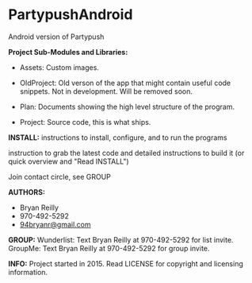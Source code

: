 # PartypushAndroid
Android version of Partypush

**Project Sub-Modules and Libraries:**

- Assets: Custom images.
  
- OldProject: Old verson of the app that might contain useful code snippets. Not in development. Will be removed soon.
  
- Plan: Documents showing the high level structure of the program.
  
- Project: Source code, this is what ships.
  

**INSTALL:**
instructions to install, configure, and to run the programs

instruction to grab the latest code and detailed instructions to build it (or quick overview and "Read INSTALL")

Join contact circle, see GROUP

**AUTHORS:**
- Bryan Reilly
- 970-492-5292
- 94bryanr@gmail.com

**GROUP:**
Wunderlist:
Text Bryan Reilly at 970-492-5292 for list invite.
GroupMe:
Text Bryan Reilly at 970-492-5292 for group invite.

**INFO:**
Project started in 2015.
Read LICENSE for copyright and licensing information.
